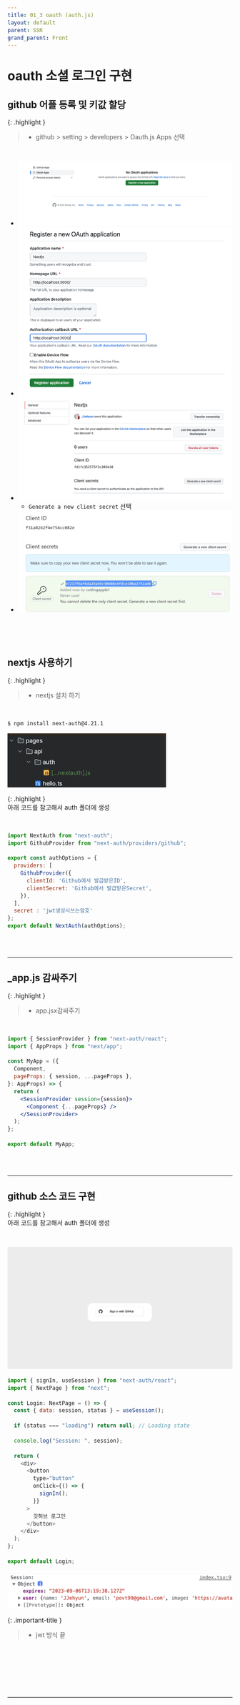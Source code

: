 ```yaml
---
title: 01_3 oauth (auth.js)
layout: default
parent: SSR
grand_parent: Front
---
```



# oauth 소셜 로그인 구현 

## github 어플 등록 및 키값 할당

{: .highlight } 
> - github > setting > developers > Oauth.js Apps 선택

<br />

- ![Alt text](image-3.png)
- ![Alt text](image-4.png)
- ![Alt text](image-5.png)
  - `Generate a new client secret` 선택
- ![Alt text](image-6.png)

<br />
<br />
<br />

## nextjs 사용하기

{: .highlight } 
> - nextjs 설치 하기

<br />

```bash
$ npm install next-auth@4.21.1
```

![Alt text](image-7.png)

{: .highlight }  
아래 코드를 참고해서 auth 폴더에 생성

<br />

```js
import NextAuth from "next-auth";
import GithubProvider from "next-auth/providers/github";

export const authOptions = {
  providers: [
    GithubProvider({
      clientId: 'Github에서 발급받은ID',
      clientSecret: 'Github에서 발급받은Secret',
    }),
  ],
  secret : 'jwt생성시쓰는암호'
};
export default NextAuth(authOptions); 
```


<br />
<br />


---

## _app.js 감싸주기

{: .highlight }  
> - app.jsx감싸주기


<br />

```jsx
import { SessionProvider } from "next-auth/react";
import { AppProps } from "next/app";

const MyApp = ({
  Component,
  pageProps: { session, ...pageProps },
}: AppProps) => {
  return (
    <SessionProvider session={session}>
      <Component {...pageProps} />
    </SessionProvider>
  );
};

export default MyApp;

```

<br />
<br />

---

## github 소스 코드 구현

{: .highlight }  
아래 코드를 참고해서 auth 폴더에 생성

<br />


![Alt text](image-8.png)


```js
import { signIn, useSession } from "next-auth/react";
import { NextPage } from "next";

const Login: NextPage = () => {
  const { data: session, status } = useSession();

  if (status === "loading") return null; // Loading state

  console.log("Session: ", session);

  return (
    <div>
      <button
        type="button"
        onClick={() => {
          signIn();
        }}
      >
        깃허브 로그인
      </button>
    </div>
  );
};

export default Login;
```

![Alt text](image-9.png)

{: .important-title }
> - jwt 방식 끝

<br />
<br />
<br />
<br />
<br />
<br />


--- 


